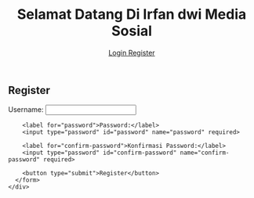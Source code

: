 <!DOCTYPE html>
<html lang="id">
<head>
  <meta charset="UTF-8">
  <meta name="viewport" content="width=device-width, initial-scale=1">
  <title>Rafa Media Sosial</title>
  <link rel="stylesheet" href="Media Sosial - Register.css">
</head>
<body>
  <header>
    <h1>Selamat Datang Di Irfan dwi Media Sosial</h1>
    <a href="#">Login Register</a>
  </header>

  <main>
    <div class="card">
      <h2>Register</h2>
      <form>
        <label for="username">Username:</label>
        <input type="text" id="username" name="username" required>

        <label for="password">Password:</label>
        <input type="password" id="password" name="password" required>

        <label for="confirm-password">Konfirmasi Password:</label>
        <input type="password" id="confirm-password" name="confirm-password" required>

        <button type="submit">Register</button>
      </form>
    </div>
  </main>
</body>
</html>
